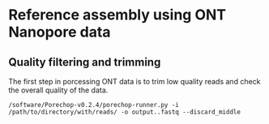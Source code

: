 # Reference assembly using ONT Nanopore data



## Quality filtering and trimming

The first step in porcessing ONT data is to trim low quality 
reads and check the overall quality of the data.

```
/software/Porechop-v0.2.4/porechop-runner.py -i /path/to/directory/with/reads/ -o output..fastq --discard_middle
```

